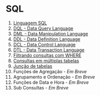 # SQL

1. [Linguagem SQL](https://github.com/GabrielJulio/bd/blob/master/SQL/01_linguagem/README.md)
1. [DQL - Data Query Language](https://github.com/GabrielJulio/bd/blob/master/SQL/02_dql/README.md)
1. [DML - Data Manipulation Language](https://github.com/GabrielJulio/bd/blob/master/SQL/03_dml/README.md)
1. [DDL - Data Definition Language](https://github.com/GabrielJulio/bd/blob/master/SQL/04_ddl/README.md)
1. [DCL - Data Control Language](https://github.com/GabrielJulio/bd/blob/master/SQL/05_dcl/README.md)
1. [DTL - Data Transaction Language](https://github.com/GabrielJulio/bd/blob/master/SQL/06_dtl/README.md)
1. [Filtrando consultas com WHERE](https://github.com/GabrielJulio/bd/blob/master/SQL/07_filtrando/README.md)
1. [Consultas em múltiplas tabelas](https://github.com/GabrielJulio/bd/blob/master/SQL/08_multiplas_tabelas/README.md)
1. [Junção de tabelas](https://github.com/GabrielJulio/bd/blob/master/SQL/09_juncao_tabelas/README.md)
1. Funções de Agregação - _Em Breve_
1. Agrupamento e Ordenação - _Em Breve_
1. Funções de Data e Hora - _Em Breve_
1. Sub Consultas - _Em Breve_
